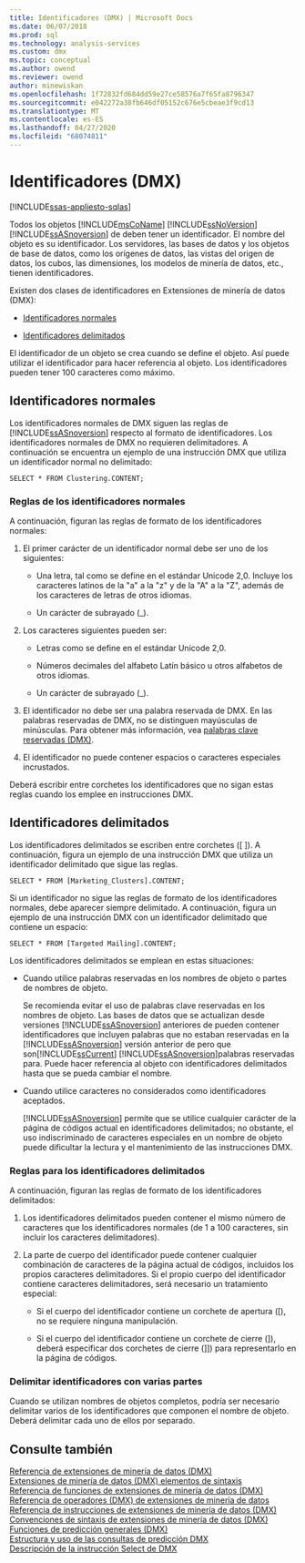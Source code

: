 ```yaml
---
title: Identificadores (DMX) | Microsoft Docs
ms.date: 06/07/2018
ms.prod: sql
ms.technology: analysis-services
ms.custom: dmx
ms.topic: conceptual
ms.author: owend
ms.reviewer: owend
author: minewiskan
ms.openlocfilehash: 1f72832fd684dd59e27ce58576a7f65fa8796347
ms.sourcegitcommit: e042272a38fb646df05152c676e5cbeae3f9cd13
ms.translationtype: MT
ms.contentlocale: es-ES
ms.lasthandoff: 04/27/2020
ms.locfileid: "68074811"
---
```

# <a name="identifiers-dmx"></a>Identificadores (DMX)
[!INCLUDE[ssas-appliesto-sqlas](../includes/ssas-appliesto-sqlas.md)]

  Todos los objetos [!INCLUDE[msCoName](../includes/msconame-md.md)] [!INCLUDE[ssNoVersion](../includes/ssnoversion-md.md)] [!INCLUDE[ssASnoversion](../includes/ssasnoversion-md.md)] de deben tener un identificador. El nombre del objeto es su identificador. Los servidores, las bases de datos y los objetos de base de datos, como los orígenes de datos, las vistas del origen de datos, los cubos, las dimensiones, los modelos de minería de datos, etc., tienen identificadores.  
  
 Existen dos clases de identificadores en Extensiones de minería de datos (DMX):  
  
-   [Identificadores normales](#RegularIdentifiers)  
  
-   [Identificadores delimitados](#DelimitedIdentifiers)  
  
 El identificador de un objeto se crea cuando se define el objeto. Así puede utilizar el identificador para hacer referencia al objeto. Los identificadores pueden tener 100 caracteres como máximo.  
  
##  <a name="regular-identifiers"></a><a name="RegularIdentifiers"></a>Identificadores normales  
 Los identificadores normales de DMX siguen las reglas de [!INCLUDE[ssASnoversion](../includes/ssasnoversion-md.md)] respecto al formato de identificadores. Los identificadores normales de DMX no requieren delimitadores. A continuación se encuentra un ejemplo de una instrucción DMX que utiliza un identificador normal no delimitado:  
  
```  
SELECT * FROM Clustering.CONTENT;  
```  
  
### <a name="rules-for-regular-identifiers"></a>Reglas de los identificadores normales  
 A continuación, figuran las reglas de formato de los identificadores normales:  
  
1.  El primer carácter de un identificador normal debe ser uno de los siguientes:  
  
    -   Una letra, tal como se define en el estándar Unicode 2,0. Incluye los caracteres latinos de la "a" a la "z" y de la "A" a la "Z", además de los caracteres de letras de otros idiomas.  
  
    -   Un carácter de subrayado (_).  
  
2.  Los caracteres siguientes pueden ser:  
  
    -   Letras como se define en el estándar Unicode 2,0.  
  
    -   Números decimales del alfabeto Latín básico u otros alfabetos de otros idiomas.  
  
    -   Un carácter de subrayado (_).  
  
3.  El identificador no debe ser una palabra reservada de DMX. En las palabras reservadas de DMX, no se distinguen mayúsculas de minúsculas. Para obtener más información, vea [palabras clave reservadas &#40;DMX&#41;](../dmx/reserved-keywords-dmx.md).  
  
4.  El identificador no puede contener espacios o caracteres especiales incrustados.  
  
 Deberá escribir entre corchetes los identificadores que no sigan estas reglas cuando los emplee en instrucciones DMX.  
  
##  <a name="delimited-identifiers"></a><a name="DelimitedIdentifiers"></a>Identificadores delimitados  
 Los identificadores delimitados se escriben entre corchetes ([ ]).  A continuación, figura un ejemplo de una instrucción DMX que utiliza un identificador delimitado que sigue las reglas.  
  
```  
SELECT * FROM [Marketing_Clusters].CONTENT;  
```  
  
 Si un identificador no sigue las reglas de formato de los identificadores normales, debe aparecer siempre delimitado. A continuación, figura un ejemplo de una instrucción DMX con un identificador delimitado que contiene un espacio:  
  
```  
SELECT * FROM [Targeted Mailing].CONTENT;  
```  
  
 Los identificadores delimitados se emplean en estas situaciones:  
  
-   Cuando utilice palabras reservadas en los nombres de objeto o partes de nombres de objeto.  
  
     Se recomienda evitar el uso de palabras clave reservadas en los nombres de objeto. Las bases de datos que se actualizan desde versiones [!INCLUDE[ssASnoversion](../includes/ssasnoversion-md.md)] anteriores de pueden contener identificadores que incluyen palabras que no estaban reservadas en la [!INCLUDE[ssASnoversion](../includes/ssasnoversion-md.md)] versión anterior de pero que son[!INCLUDE[ssCurrent](../includes/sscurrent-md.md)] [!INCLUDE[ssASnoversion](../includes/ssasnoversion-md.md)]palabras reservadas para. Puede hacer referencia al objeto con identificadores delimitados hasta que se pueda cambiar el nombre.  
  
-   Cuando utilice caracteres no considerados como identificadores aceptados.  
  
     [!INCLUDE[ssASnoversion](../includes/ssasnoversion-md.md)] permite que se utilice cualquier carácter de la página de códigos actual en identificadores delimitados; no obstante, el uso indiscriminado de caracteres especiales en un nombre de objeto puede dificultar la lectura y el mantenimiento de las instrucciones DMX.  
  
### <a name="rules-for-delimited-identifiers"></a>Reglas para los identificadores delimitados  
 A continuación, figuran las reglas de formato de los identificadores delimitados:  
  
1.  Los identificadores delimitados pueden contener el mismo número de caracteres que los identificadores normales (de 1 a 100 caracteres, sin incluir los caracteres delimitadores).  
  
2.  La parte de cuerpo del identificador puede contener cualquier combinación de caracteres de la página actual de códigos, incluidos los propios caracteres delimitadores. Si el propio cuerpo del identificador contiene caracteres delimitadores, será necesario un tratamiento especial:  
  
    -   Si el cuerpo del identificador contiene un corchete de apertura ([), no se requiere ninguna manipulación.  
  
    -   Si el cuerpo del identificador contiene un corchete de cierre (]), deberá especificar dos corchetes de cierre (]]) para representarlo en la página de códigos.  
  
### <a name="delimiting-identifiers-with-multiple-parts"></a>Delimitar identificadores con varias partes  
 Cuando se utilizan nombres de objetos completos, podría ser necesario delimitar varios de los identificadores que componen el nombre de objeto. Deberá delimitar cada uno de ellos por separado.  
  
## <a name="see-also"></a>Consulte también  
 [Referencia de extensiones de minería de datos &#40;DMX&#41;](../dmx/data-mining-extensions-dmx-reference.md)   
 [Extensiones de minería de datos &#40;DMX&#41; elementos de sintaxis](../dmx/data-mining-extensions-dmx-syntax-elements.md)   
 [Referencia de funciones de extensiones de minería de datos &#40;DMX&#41;](../dmx/data-mining-extensions-dmx-function-reference.md)   
 [Referencia de operadores &#40;DMX&#41; de extensiones de minería de datos](../dmx/data-mining-extensions-dmx-operator-reference.md)   
 [Referencia de instrucciones de extensiones de minería de datos &#40;DMX&#41;](../dmx/data-mining-extensions-dmx-statements.md)   
 [Convenciones de sintaxis de extensiones de minería de datos &#40;DMX&#41;](../dmx/data-mining-extensions-dmx-syntax-conventions.md)   
 [Funciones de predicción generales &#40;DMX&#41;](../dmx/general-prediction-functions-dmx.md)   
 [Estructura y uso de las consultas de predicción DMX](../dmx/structure-and-usage-of-dmx-prediction-queries.md)   
 [Descripción de la instrucción Select de DMX](../dmx/understanding-the-dmx-select-statement.md)  
  
  
